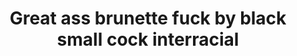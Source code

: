 ---
layout: post
title: Great ass brunette fuck by black small cock interracial
duration: '07:06'
view: 128
rate: 2
video: 'https://flashservice.xvideos.com/embedframe/7429874'
priority: 0.9
changefreq: daily
---
